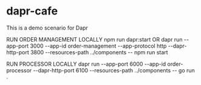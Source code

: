 # dapr-cafe
This is a demo scenario for Dapr

RUN ORDER MANAGEMENT LOCALLY
npm run dapr:start
OR
dapr run --app-port 3000 --app-id order-management --app-protocol http --dapr-http-port 3800 --resources-path ../components -- npm run start

RUN PROCESSOR LOCALLY
dapr run --app-port 6000 --app-id order-processor --dapr-http-port 6100 --resources-path ../components -- go run .
